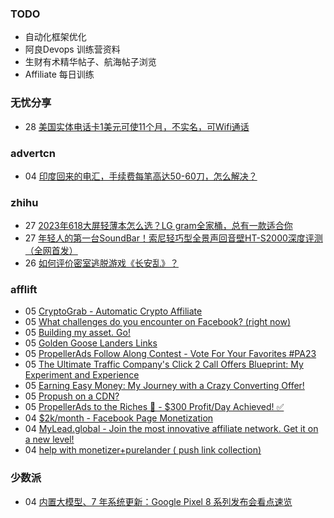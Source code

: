 ### TODO
-  自动化框架优化
-  阿良Devops 训练营资料
-  生财有术精华帖子、航海帖子浏览
-  Affiliate 每日训练

### 无忧分享
<!-- ruyo:START -->
-  28 [美国实体电话卡1美元可使11个月，不实名，可Wifi通话](https://51.ruyo.net/18487.html)<!-- ruyo:END -->

### advertcn
<!-- advertcn:START -->
-  04 [印度回来的电汇，手续费每笔高达50-60刀，怎么解决？](https://www.advertcn.com/forum.php?mod=viewthread&tid=112360)<!-- advertcn:END -->

### zhihu
<!-- zhihu:START -->
-  27 [2023年618大屏轻薄本怎么选？LG gram全家桶，总有一款适合你](http://zhuanlan.zhihu.com/p/632641888?utm_campaign=rss&utm_medium=rss&utm_source=rss&utm_content=title)
-  27 [年轻人的第一台SoundBar！索尼轻巧型全景声回音壁HT-S2000深度评测（全网首发）](http://zhuanlan.zhihu.com/p/630990296?utm_campaign=rss&utm_medium=rss&utm_source=rss&utm_content=title)
-  26 [如何评价密室逃脱游戏《长安乱》？](http://www.zhihu.com/question/563950552/answer/3045961312?utm_campaign=rss&utm_medium=rss&utm_source=rss&utm_content=title)<!-- zhihu:END -->

### afflift
<!-- afflift:START -->
-  05 [CryptoGrab - Automatic Crypto Affiliate](https://afflift.com/f/threads/cryptograb-automatic-crypto-affiliate.11746/)
-  05 [What challenges do you encounter on Facebook? &lpar;right now&rpar;](https://afflift.com/f/threads/what-challenges-do-you-encounter-on-facebook-right-now.11740/)
-  05 [Building my asset. Go!](https://afflift.com/f/threads/building-my-asset-go.11736/)
-  05 [Golden Goose Landers Links](https://afflift.com/f/threads/golden-goose-landers-links.11743/)
-  05 [PropellerAds Follow Along Contest - Vote For Your Favorites #PA23](https://afflift.com/f/threads/propellerads-follow-along-contest-vote-for-your-favorites-pa23.11724/)
-  05 [The Ultimate Traffic Company&#39;s Click 2 Call Offers Blueprint: My Experiment and Experience](https://afflift.com/f/threads/the-ultimate-traffic-companys-click-2-call-offers-blueprint-my-experiment-and-experience.11745/)
-  05 [Earning Easy Money: My Journey with a Crazy Converting Offer!](https://afflift.com/f/threads/earning-easy-money-my-journey-with-a-crazy-converting-offer.11370/)
-  05 [Propush on a CDN?](https://afflift.com/f/threads/propush-on-a-cdn.11713/)
-  05 [PropellerAds to the Riches 🤑 - $300 Profit/Day Achieved! ✅](https://afflift.com/f/threads/propellerads-to-the-riches-%F0%9F%A4%91-300-profit-day-achieved-%E2%9C%85.11567/)
-  04 [$2k/month - Facebook Page Monetization](https://afflift.com/f/threads/2k-month-facebook-page-monetization.10637/)
-  04 [MyLead.global - Join the most innovative affiliate network. Get it on a new level!](https://afflift.com/f/threads/mylead-global-join-the-most-innovative-affiliate-network-get-it-on-a-new-level.2151/)
-  04 [help with monetizer+purelander &lpar; push link collection&rpar;](https://afflift.com/f/threads/help-with-monetizer-purelander-push-link-collection.11542/)<!-- afflift:END -->

### 少数派
<!-- sspai:START -->
-  04 [内置大模型、7 年系统更新：Google Pixel 8 系列发布会看点速览](https://sspai.com/post/83366)<!-- sspai:END -->
